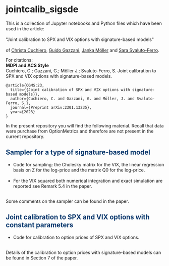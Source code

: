 # jointcalib_sigsde

This is a collection of Jupyter notebooks and Python files which have been used in the article:<br><br> 
"Joint calibration to SPX and VIX options with signature-based models" <br><br>
of <a href ="https://www.mat.univie.ac.at/~cuchiero/">Christa Cuchiero</a>, <a href ="https://homepage.univie.ac.at/guido.gazzani/">Guido Gazzani</a>,  <a href ="https://quarimafi.univie.ac.at/about-us/janka-moeller/">Janka Möller</a> and <a href ="https://sites.google.com/view/sarasvaluto-ferro">Sara Svaluto-Ferro</a>.


For citations:\
**MDPI and ACS Style**\
Cuchiero, C.; Gazzani, G.; Möller J.; Svaluto-Ferro, S. Joint calibration to SPX and VIX options with signature-based models.
```
@article{CGMS:23,
  title={{Joint calibration of SPX and VIX options with signature-based models}},
  author={Cuchiero, C. and Gazzani, G. and Möller, J. and Svaluto-Ferro, S.},
  journal={Preprint arXiv:2301.13235},
  year={2023}
}
```


In the present repository you will find the following material. Recall that data were purchase from OptionMetrics and therefore are not present in the current repository.
<div class="about">
                <h2 style="color:#06386D"><b>Sampler for a type of signature-based model</b></h2>
  <ul>
<li>Code for sampling: the Cholesky matrix for the VIX, the linear regression basis on Z for the log-price and the matrix Q0 for the log-price. </li><br>
        <li>For the VIX squared both numerical integration and exact simulation are reported see Remark 5.4 in the paper. </li><br>
  </ul>
  </div>
  Some comments on the sampler can be found in the paper.
  
  <div class="about">
                <h2 style="color:#06386D"><b>Joint calibration to SPX and VIX options with constant parameters</b></h2>
  <ul>
<li>Code for calibration to option prices of SPX and VIX options.</li><br>
  </ul>
  </div>
  Details of the calibration to option prices with signature-based models can be found in Section 7 of the paper.
 
  
  
  <br>
<br>
  <br>
  <br>
    <br>
  <br>
